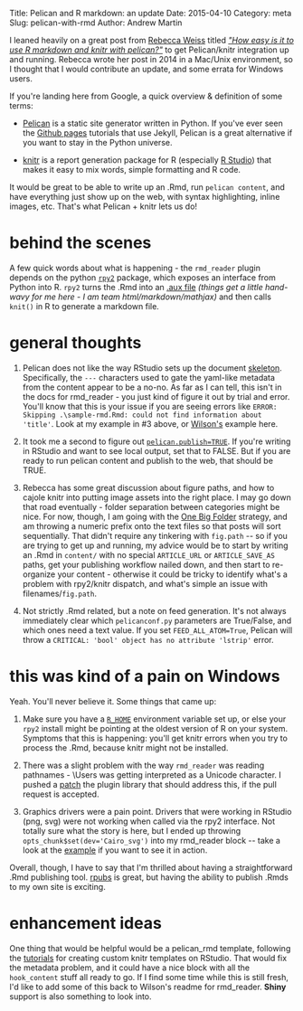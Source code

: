 Title: Pelican and R markdown: an update
Date: 2015-04-10
Category: meta
Slug: pelican-with-rmd
Author: Andrew Martin

I leaned heavily on a great post from [Rebecca Weiss](https://rjweiss.github.io/) titled [*"How easy is it to use R markdown and knitr with pelican?"*](https://rjweiss.github.io/articles/2014_08_25/testing-rmarkdown-integration/) to get Pelican/knitr integration up and running.  Rebecca wrote her post in 2014 in a Mac/Unix environment, so I thought that I would contribute an update, and some errata for Windows users.

If you're landing here from Google, a quick overview & definition of some terms:

* [Pelican](http://docs.getpelican.com/en/3.5.0/) is a static site generator written in Python.  If you've ever seen the [Github pages](http://jekyllrb.com/docs/github-pages/) tutorials that use Jekyll, Pelican is a great alternative if you want to stay in the Python universe.

* [knitr](http://yihui.name/knitr/demo/minimal/) is a report generation package for R (especially [R Studio](http://www.rstudio.com/)) that makes it easy to mix words, simple formatting and R code.

It would be great to be able to write up an .Rmd, run `pelican content`, and have everything just show up on the web, with syntax highlighting, inline images, etc.  That's what Pelican + knitr lets us do!

# behind the scenes

A few quick words about what is happening - the `rmd_reader` plugin depends on the python [`rpy2`](http://rpy.sourceforge.net/rpy2/doc-2.1/html/) package, which exposes an interface from Python into R.  `rpy2` turns the .Rmd into an [.aux file](http://tex.stackexchange.com/questions/47943/how-to-use-the-aux-file) _(things get a little hand-wavy for me here - I am team html/markdown/mathjax)_ and then calls `knit()` in R to generate a markdown file.

# general thoughts

1) Pelican does not like the way RStudio sets up the document [skeleton](http://rmarkdown.rstudio.com/developer_document_templates.html).  Specifically, the `---` characters used to gate the yaml-like metadata from the content appear to be a no-no.  As far as I can tell, this isn't in the docs for rmd_reader - you just kind of figure it out by trial and error.  You'll know that this is your issue if you are seeing errors like `ERROR: Skipping .\sample-rmd.Rmd: could not find information about 'title'`.  Look at my example in #3 above, or [Wilson's](https://raw.githubusercontent.com/wilsonfreitas/blog.aboutwilson/master/content/bmf-curve-interpolator.Rmd) example here. 

2) It took me a second to figure out [`pelican.publish=TRUE`](https://github.com/getpelican/pelican-plugins/tree/master/rmd_reader#plotting).  If you're writing in RStudio and want to see local output, set that to FALSE.  But if you are ready to run pelican content and publish to the web, that should be TRUE.

3) Rebecca has some great discussion about figure paths, and how to cajole knitr into putting image assets into the right place.  I may go down that road eventually - folder separation between categories might be nice.  For now, though, I am going with the [One Big Folder](https://github.com/almartin82/almart.in-source/tree/master/content) strategy, and am throwing a numeric prefix onto the text files so that posts will sort sequentially.  That didn't require any tinkering with `fig.path` -- so if you are trying to get up and running, my advice would be to start by writing an .Rmd in `content/` with no special `ARTICLE_URL` or `ARTICLE_SAVE_AS` paths, get your publishing workflow nailed down, and then start to re-organize your content - otherwise it could be tricky to identify what's a problem with rpy2/knitr dispatch, and what's simple an issue with filenames/`fig.path`.

4) Not strictly .Rmd related, but a note on feed generation.  It's not always immediately clear which `pelicanconf.py` parameters are True/False, and which ones need a text value.  If you set `FEED_ALL_ATOM=True`, Pelican will throw a `CRITICAL: 'bool' object has no attribute 'lstrip'` error.

# this was kind of a pain on Windows

Yeah.  You'll never believe it.  Some things that came up:

1) Make sure you have a [`R_HOME`](http://stackoverflow.com/questions/17573988/r-home-error-with-rpy2) environment variable set up, or else your `rpy2` install might be pointing at the oldest version of R on your system.  Symptoms that this is happening: you'll get knitr errors when you try to process the .Rmd, because knitr might not be installed.

2) There was a slight problem with the way `rmd_reader` was reading pathnames - \\Users was getting interpreted as a Unicode character.  I pushed a [patch](https://github.com/getpelican/pelican-plugins/pull/464) the plugin library that should address this, if the pull request is accepted.

3) Graphics drivers were a pain point.  Drivers that were working in RStudio (png, svg) were not working when called via the rpy2 interface.  Not totally sure what the story is here, but I ended up throwing `opts_chunk$set(dev='Cairo_svg')` into my rmd_reader block -- take a look at the [example](https://raw.githubusercontent.com/almartin82/almart.in-source/849d26d53631523b10c18bb77c08135ed0d7d6b1/content/sample-rmd.Rmd) if you want to see it in action.

Overall, though, I have to say that I'm thrilled about having a straightforward .Rmd publishing tool.  [rpubs](https://rpubs.com/) is great, but having the ability to publish .Rmds to my own site is exciting.

# enhancement ideas

One thing that would be helpful would be a pelican_rmd template, following the [tutorials]((http://rmarkdown.rstudio.com/developer_document_templates.html)) for creating custom knitr templates on RStudio.  That would fix the metadata problem, and it could have a nice block with all the `hook_content` stuff all ready to go.  If I find some time while this is still fresh, I'd like to add some of this back to Wilson's readme for rmd_reader.  **Shiny** support is also something to look into.











